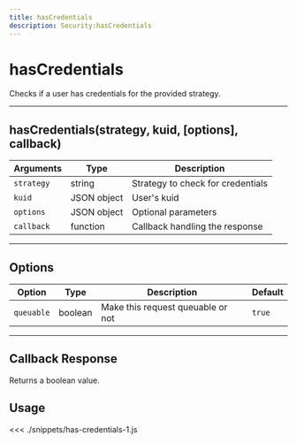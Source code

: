 ```yaml
---
title: hasCredentials
description: Security:hasCredentials
---
```


# hasCredentials

Checks if a user has credentials for the provided strategy.

---

## hasCredentials(strategy, kuid, [options], callback)

| Arguments  | Type        | Description                       |
| ---------- | ----------- | --------------------------------- |
| `strategy` | string      | Strategy to check for credentials |
| `kuid`     | JSON object | User's kuid                       |
| `options`  | JSON object | Optional parameters               |
| `callback` | function    | Callback handling the response    |

---

## Options

| Option     | Type    | Description                       | Default |
| ---------- | ------- | --------------------------------- | ------- |
| `queuable` | boolean | Make this request queuable or not | `true`  |

---

## Callback Response

Returns a boolean value.

## Usage

<<< ./snippets/has-credentials-1.js
